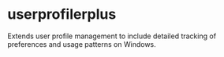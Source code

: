 # userprofilerplus
Extends user profile management to include detailed tracking of preferences and usage patterns on Windows.
